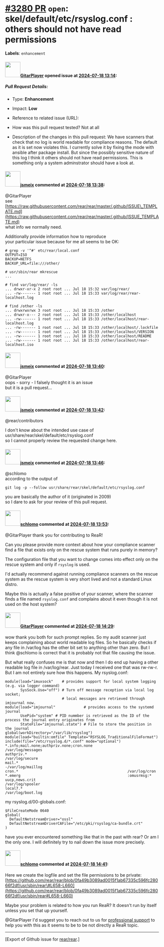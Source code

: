[\#3280 PR](https://github.com/rear/rear/pull/3280) `open`: skel/default/etc/rsyslog.conf : others should not have read permissions
===================================================================================================================================

**Labels**: `enhancement`

#### <img src="https://avatars.githubusercontent.com/u/51920729?v=4" width="50">[GitarPlayer](https://github.com/GitarPlayer) opened issue at [2024-07-18 13:14](https://github.com/rear/rear/pull/3280):

##### Pull Request Details:

-   Type: **Enhancement**

-   Impact: **Low**

-   Reference to related issue (URL):

-   How was this pull request tested? Not at all

-   Description of the changes in this pull request: We have scanners
    that check that no log is world readable for compliance reasons. The
    default as it is set now violates this. I currently solve it by
    fixing the mode with ansible after package install. But since the
    possibly sensitive nature of this log I think it others should not
    have read permissions. This is something only a system adminstrator
    should have a look at.

#### <img src="https://avatars.githubusercontent.com/u/1788608?u=925fc54e2ce01551392622446ece427f51e2f0ce&v=4" width="50">[jsmeix](https://github.com/jsmeix) commented at [2024-07-18 13:38](https://github.com/rear/rear/pull/3280#issuecomment-2236548238):

@GitarPlayer  
see  
[https://raw.githubusercontent.com/rear/rear/master/.github/ISSUE\_TEMPLATE.md](https://raw.githubusercontent.com/rear/rear/master/.github/ISSUE_TEMPLATE.md)  
what info we normally need.

Additionally provide information how to reproduce  
your particular issue because for me all seems to be OK:

    # grep -v '^#' etc/rear/local.conf 
    OUTPUT=ISO
    BACKUP=NETFS
    BACKUP_URL=file:///other/

    # usr/sbin/rear mkrescue
    ...

    # find var/log/rear/ -ls
    ... drwxr-xr-x 2 root root ... Jul 18 15:32 var/log/rear/
    ... -rw------- 1 root root ... Jul 18 15:33 var/log/rear/rear-localhost.log

    # find /other -ls
    ... drwxrwxrwx 3 root root ... Jul 18 15:33 /other
    ... drwxr-x--- 2 root root ... Jul 18 15:33 /other/localhost
    ... -rw------- 1 root root ... Jul 18 15:33 /other/localhost/rear-localhost.log
    ... -rw------- 1 root root ... Jul 18 15:33 /other/localhost/.lockfile
    ... -rw------- 1 root root ... Jul 18 15:33 /other/localhost/VERSION
    ... -rw------- 1 root root ... Jul 18 15:33 /other/localhost/README
    ... -rw------- 1 root root ... Jul 18 15:33 /other/localhost/rear-localhost.iso

#### <img src="https://avatars.githubusercontent.com/u/1788608?u=925fc54e2ce01551392622446ece427f51e2f0ce&v=4" width="50">[jsmeix](https://github.com/jsmeix) commented at [2024-07-18 13:40](https://github.com/rear/rear/pull/3280#issuecomment-2236551592):

@GitarPlayer  
oops - sorry - I falsely thought it is an issue  
but it is a pull request...

#### <img src="https://avatars.githubusercontent.com/u/1788608?u=925fc54e2ce01551392622446ece427f51e2f0ce&v=4" width="50">[jsmeix](https://github.com/jsmeix) commented at [2024-07-18 13:42](https://github.com/rear/rear/pull/3280#issuecomment-2236556943):

@rear/contributors

I don't know about the intended use case of  
usr/share/rear/skel/default/etc/rsyslog.conf  
so I cannot properly review the requested change here.

#### <img src="https://avatars.githubusercontent.com/u/1788608?u=925fc54e2ce01551392622446ece427f51e2f0ce&v=4" width="50">[jsmeix](https://github.com/jsmeix) commented at [2024-07-18 13:46](https://github.com/rear/rear/pull/3280#issuecomment-2236566367):

@schlomo  
according to the output of

    git log -p --follow usr/share/rear/skel/default/etc/rsyslog.conf

you are basically the author of it (originated in 2009)  
so I dare to ask for your review of this pull request.

#### <img src="https://avatars.githubusercontent.com/u/101384?v=4" width="50">[schlomo](https://github.com/schlomo) commented at [2024-07-18 13:53](https://github.com/rear/rear/pull/3280#issuecomment-2236590114):

@GitarPlayer thank you for contributing to ReaR!

Can you please provide more context about how your compliance scanner
find a file that exists only on the rescue system that runs purely in
memory?

The configuration file that you want to change comes into effect only on
the rescue system and only if `rsyslog` is used.

I'd actually recommend against running compliance scanners on the rescue
system as the rescue system is very short lived and not a standard Linux
distro.

Maybe this is actually a false positive of your scanner, where the
scanner finds a file named `rsyslog.conf` and complains about it even
though it is not used on the host system?

#### <img src="https://avatars.githubusercontent.com/u/51920729?v=4" width="50">[GitarPlayer](https://github.com/GitarPlayer) commented at [2024-07-18 14:29](https://github.com/rear/rear/pull/3280#issuecomment-2236703349):

wow thank you both for such prompt replies. So my audit scanner just
keeps complaining about world readable log files. So he basically checks
if any file in /var/log has the other bit set to anything other than
zero. But I think @schlomo is correct that it is probably not that file
causing the issue.

But what really confuses me is that now and then I do end up having a
other readable log file in /var/log/rear. Just today I received one that
was rw-rw-r. But I am not entirely sure how this happens. My
rsyslog.conf:

    module(load="imuxsock"    # provides support for local system logging (e.g. via logger command)
           SysSock.Use="off") # Turn off message reception via local log socket; 
                              # local messages are retrieved through imjournal now.
    module(load="imjournal"             # provides access to the systemd journal
           UsePid="system" # PID nummber is retrieved as the ID of the process the journal entry originates from
           StateFile="imjournal.state") # File to store the position in the journal
    global(workDirectory="/var/lib/rsyslog")
    module(load="builtin:omfile" Template="RSYSLOG_TraditionalFileFormat")
    include(file="/etc/rsyslog.d/*.conf" mode="optional")
    *.info;mail.none;authpriv.none;cron.none                /var/log/messages
    authpriv.*                                              /var/log/secure
    mail.*                                                  -/var/log/maillog
    cron.*                                                  /var/log/cron
    *.emerg                                                 :omusrmsg:*
    uucp,news.crit                                          /var/log/spooler
    local7.*                                                /var/log/boot.log

my rsyslog.d/00-globals.conf:

    $FileCreateMode 0640
    global(
      DefaultNetstreamDriver="ossl"
      DefaultNetstreamDriverCAFile="/etc/pki/rsyslog/ca-bundle.crt"
    )

have you ever encountered something like that in the past with rear? Or
am I the only one. I will definitely try to nail down the issue more
precisely.

#### <img src="https://avatars.githubusercontent.com/u/101384?v=4" width="50">[schlomo](https://github.com/schlomo) commented at [2024-07-18 14:41](https://github.com/rear/rear/pull/3280#issuecomment-2236755789):

Here we create the logfile and set the file permissions to be private:  
[https://github.com/rear/rear/blob/0fa49b3089ad0015f1ab67335c596fc28066f2df/usr/sbin/rear\#L658-L660](https://github.com/rear/rear/blob/0fa49b3089ad0015f1ab67335c596fc28066f2df/usr/sbin/rear#L658-L660)

Maybe your problem is related to how you run ReaR? It doesn't run by
itself unless you set that up yourself.

@GitarPlayer I'd suggest you to reach out to us for [professional
support](https://relax-and-recover.org/support/) to help you with this
as it seems to be to be not directly a ReaR topic.

------------------------------------------------------------------------

\[Export of Github issue for
[rear/rear](https://github.com/rear/rear).\]
